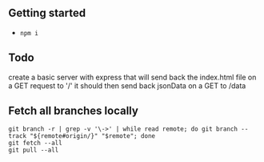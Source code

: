 ## Getting started
* `npm i`

## Todo

create a basic server with express
that will send back the index.html file on a GET request to '/'
it should then send back jsonData on a GET to /data

## Fetch all branches locally

```
git branch -r | grep -v '\->' | while read remote; do git branch --track "${remote#origin/}" "$remote"; done
git fetch --all
git pull --all
```
